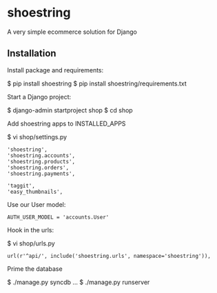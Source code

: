 # shoestring
A very simple ecommerce solution for Django

## Installation

Install package and requirements:

  $ pip install shoestring
  $ pip install shoestring/requirements.txt

Start a Django project:

  $ django-admin startproject shop
  $ cd shop

Add shoestring apps to INSTALLED_APPS

  $ vi shop/settings.py
  
    'shoestring',
    'shoestring.accounts',
    'shoestring.products',
    'shoestring.orders',
    'shoestring.payments',

    'taggit',
    'easy_thumbnails',

Use our User model:

    AUTH_USER_MODEL = 'accounts.User'

Hook in the urls:

  $ vi shop/urls.py

    url(r'^api/', include('shoestring.urls', namespace='shoestring')),

Prime the database

  $ ./manage.py syncdb
  ...
  $ ./manage.py runserver
